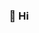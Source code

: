 <h3 align="center"> 👋 Hi</h3>

<!--
Greetings, fellow beings of the internet! I am a Grad Student and a full-fledged fanatic of all things software engineering and development. My love for JavaScript and Python is so intense that it feels like trying to choose between pizza and ice cream – you just can't do it!

When I'm not busy coding, I can be found scrolling through Twitter, following all the latest and greatest software engineering memes and trends. Some may say I have a problem, but I say, "Twitter feeds my soul."

I also have a habit of taking on more projects than I can handle, but let's be real – who needs sleep when you can have endless cups of coffee and a steady stream of challenges?

<!--
**falcon-head/falcon-head** is a ✨ _special_ ✨ repository because its `README.md` (this file) appears on your GitHub profile.

Here are some ideas to get you started:

- 🔭 I’m currently working on ...
- 🌱 I’m currently learning ...
- 👯 I’m looking to collaborate on ...
- 🤔 I’m looking for help with ...
- 💬 Ask me about ...
- 📫 How to reach me: ...
- 😄 Pronouns: ...
- ⚡ Fun fact: ...
-->
